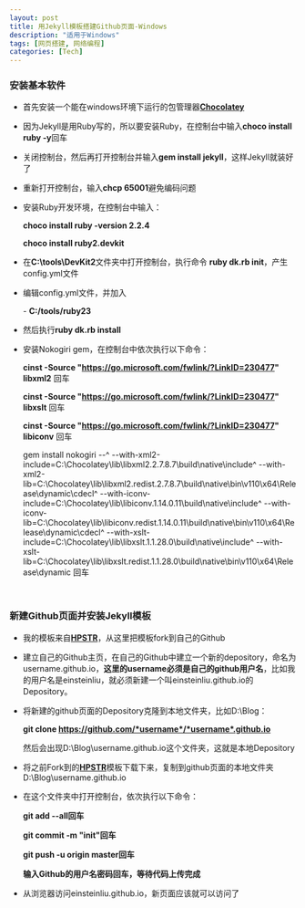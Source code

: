 ```yaml
---
layout: post
title: 用Jekyll模板搭建Github页面-Windows
description: "适用于Windows"
tags: [网页搭建, 网络编程]
categories: [Tech]
---
```

### 安装基本软件

- 首先安装一个能在windows环境下运行的包管理器[**Chocolatey**](https://chocolatey.org/)

- 因为Jekyll是用Ruby写的，所以要安装Ruby，在控制台中输入**choco install ruby -y**回车

- 关闭控制台，然后再打开控制台并输入**gem install jekyll**，这样Jekyll就装好了

- 重新打开控制台，输入**chcp 65001**避免编码问题

- 安装Ruby开发环境，在控制台中输入：

  **choco install ruby -version 2.2.4**

  **choco install ruby2.devkit**

- 在**C:\tools\DevKit2**文件夹中打开控制台，执行命令 **ruby dk.rb init**，产生config.yml文件

- 编辑config.yml文件，并加入

  \-  **C:/tools/ruby23**

- 然后执行**ruby dk.rb install**

- 安装Nokogiri gem，在控制台中依次执行以下命令：

  **cinst -Source "https://go.microsoft.com/fwlink/?LinkID=230477" libxml2** 回车

  **cinst -Source "https://go.microsoft.com/fwlink/?LinkID=230477" libxslt** 回车

  **cinst -Source "https://go.microsoft.com/fwlink/?LinkID=230477" libiconv** 回车

  gem install nokogiri --^
     --with-xml2-include=C:\Chocolatey\lib\libxml2.2.7.8.7\build\native\include^
     --with-xml2-lib=C:\Chocolatey\lib\libxml2.redist.2.7.8.7\build\native\bin\v110\x64\Release\dynamic\cdecl^
     --with-iconv-include=C:\Chocolatey\lib\libiconv.1.14.0.11\build\native\include^
     --with-iconv-lib=C:\Chocolatey\lib\libiconv.redist.1.14.0.11\build\native\bin\v110\x64\Release\dynamic\cdecl^
     --with-xslt-include=C:\Chocolatey\lib\libxslt.1.1.28.0\build\native\include^
     --with-xslt-lib=C:\Chocolatey\lib\libxslt.redist.1.1.28.0\build\native\bin\v110\x64\Release\dynamic 回车

  ​

### 新建Github页面并安装Jekyll模板

- 我的模板来自[**HPSTR**](https://github.com/mmistakes/hpstr-jekyll-theme)，从这里把模板fork到自己的Github

- 建立自己的Github主页，在自己的Github中建立一个新的depository，命名为username.github.io，**这里的username必须是自己的github用户名**，比如我的用户名是einsteinliu，就必须新建一个叫einsteinliu.github.io的Depository。

- 将新建的github页面的Depository克隆到本地文件夹，比如D:\Blog：

  **git clone https://github.com/*username*/*username*.github.io**

  然后会出现D:\Blog\username.github.io这个文件夹，这就是本地Depository

- 将之前Fork到的[**HPSTR**](https://github.com/mmistakes/hpstr-jekyll-theme)模板下载下来，复制到github页面的本地文件夹D:\Blog\username.github.io

- 在这个文件夹中打开控制台，依次执行以下命令：

  **git add --all回车**

  **git commit -m "init"回车**

  **git push -u origin master回车**

  **输入Github的用户名密码回车，等待代码上传完成**

- 从浏览器访问einsteinliu.github.io，新页面应该就可以访问了

  ​

  ​

  ​

  ​

